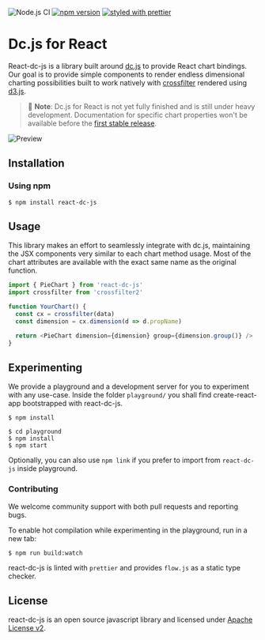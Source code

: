 ![Node.js CI](https://github.com/dc-js/react-dc-js/workflows/Node.js%20CI/badge.svg)
[![npm version](https://badge.fury.io/js/react-dc-js.svg)](https://badge.fury.io/js/react-dc-js)
[![styled with prettier](https://img.shields.io/badge/styled_with-prettier-ff69b4.svg)](https://github.com/prettier/prettier)

# Dc.js for React

React-dc-js is a library built around [dc.js](https://github.com/dc-js/dc.js) to provide React
chart bindings.
Our goal is to provide simple components to render endless dimensional charting possibilities built to work natively with
[crossfilter](http://crossfilter.github.io/crossfilter/) rendered using [d3.js](https://d3js.org/).

> 👋️ **Note**: Dc.js for React is not yet fully finished and is still under heavy development.
> Documentation for specific chart properties won't be available before the
> [first stable release](https://github.com/dc-js/react-dc-js/projects/1).

![Preview](preview.gif)

## Installation

### Using npm

```shell script
$ npm install react-dc-js
```

## Usage

This library makes an effort to seamlessly integrate with dc.js, maintaining the JSX components very similar
to each chart method usage. Most of the chart attributes are available with the exact same name as the
original function.

```javascript
import { PieChart } from 'react-dc-js'
import crossfilter from 'crossfilter2'

function YourChart() {
  const cx = crossfilter(data)
  const dimension = cx.dimension(d => d.propName)

  return <PieChart dimension={dimension} group={dimension.group()} />
}
```

## Experimenting

We provide a playground and a development server for you to experiment with any use-case. Inside the folder
`playground/` you shall find create-react-app bootstrapped with react-dc-js.

```shell script
$ npm install

$ cd playground
$ npm install
$ npm start
```

Optionally, you can also use `npm link` if you prefer to import from `react-dc-js` inside playground.

### Contributing

We welcome community support with both pull requests and reporting bugs.

To enable hot compilation while experimenting in the playground, run in a new tab:

```shell script
$ npm run build:watch
```

react-dc-js is linted with `prettier` and provides `flow.js` as a static type checker.

## License

react-dc-js is an open source javascript library and licensed under
[Apache License v2](http://www.apache.org/licenses/LICENSE-2.0.html).
